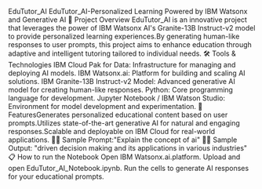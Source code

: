 EduTutor_AI
EduTutor_AI-Personalized Learning Powered by IBM Watsonx and Generative AI
📌 Project Overview
EduTutor_AI is an innovative project that leverages the power of IBM Watsonx AI's Granite-13B Instruct-v2 model to provide personalized learning experiences.By generating human-like responses to user prompts, this project aims to enhance education through adaptive and intelligent tutoring tailored to individual needs.
🛠 Tools & Technologies
IBM Cloud Pak for Data: Infrastructure for managing and deploying AI models.
IBM Watsonx.ai: Platform for building and scaling AI solutions.
IBM Granite-13B Instruct-v2 Model: Advanced generative AI model for creating human-like responses.
Python: Core programming language for development.
Jupyter Notebook / IBM Watson Studio: Environment for model development and experimentation.
🚀 FeaturesGenerates personalized educational content based on user prompts.Utilizes state-of-the-art generative AI for natural and engaging responses.Scalable and deployable on IBM Cloud for real-world applications.
🧑‍🏫 Sample Prompt:"Explain the concept of ai"
🧑‍🏫 Sample Output: "driven decision making and its applications in various industries"
📋 How to run the Notebook
Open IBM Watsonx.ai.platform.
Upload and open EduTutor_AI_Notebook.ipynb.
Run the cells to generate AI responses for your educational prompts.
